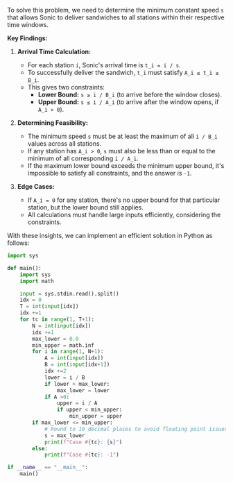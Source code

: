 To solve this problem, we need to determine the minimum constant speed `s` that allows Sonic to deliver sandwiches to all stations within their respective time windows.

**Key Findings:**

1. **Arrival Time Calculation:**
   - For each station `i`, Sonic's arrival time is `t_i = i / s`.
   - To successfully deliver the sandwich, `t_i` must satisfy `A_i ≤ t_i ≤ B_i`.
   - This gives two constraints:
     - **Lower Bound:** `s ≥ i / B_i` (to arrive before the window closes).
     - **Upper Bound:** `s ≤ i / A_i` (to arrive after the window opens, if `A_i > 0`).

2. **Determining Feasibility:**
   - The minimum speed `s` must be at least the maximum of all `i / B_i` values across all stations.
   - If any station has `A_i > 0`, `s` must also be less than or equal to the minimum of all corresponding `i / A_i`.
   - If the maximum lower bound exceeds the minimum upper bound, it's impossible to satisfy all constraints, and the answer is `-1`.

3. **Edge Cases:**
   - If `A_i = 0` for any station, there's no upper bound for that particular station, but the lower bound still applies.
   - All calculations must handle large inputs efficiently, considering the constraints.

With these insights, we can implement an efficient solution in Python as follows:

```python
import sys

def main():
    import sys
    import math

    input = sys.stdin.read().split()
    idx = 0
    T = int(input[idx])
    idx +=1
    for tc in range(1, T+1):
        N = int(input[idx])
        idx +=1
        max_lower = 0.0
        min_upper = math.inf
        for i in range(1, N+1):
            A = int(input[idx])
            B = int(input[idx+1])
            idx +=2
            lower = i / B
            if lower > max_lower:
                max_lower = lower
            if A >0:
                upper = i / A
                if upper < min_upper:
                    min_upper = upper
        if max_lower <= min_upper:
            # Round to 10 decimal places to avoid floating point issues
            s = max_lower
            print(f"Case #{tc}: {s}")
        else:
            print(f"Case #{tc}: -1")

if __name__ == "__main__":
    main()
```